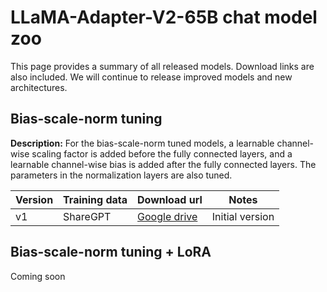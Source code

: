 # LLaMA-Adapter-V2-65B chat model zoo

This page provides a summary of all released models. Download links are also included. We will continue to release improved models and new architectures.

## Bias-scale-norm tuning

**Description:** For the bias-scale-norm tuned models, a learnable channel-wise scaling factor is added before the fully connected layers, and a learnable channel-wise bias is added after the fully connected layers. The parameters in the normalization layers are also tuned.

| Version | Training data | Download url | Notes |
| --- | --- | --- | --- |
| v1 | ShareGPT | [Google drive]() | Initial version |

## Bias-scale-norm tuning + LoRA

Coming soon